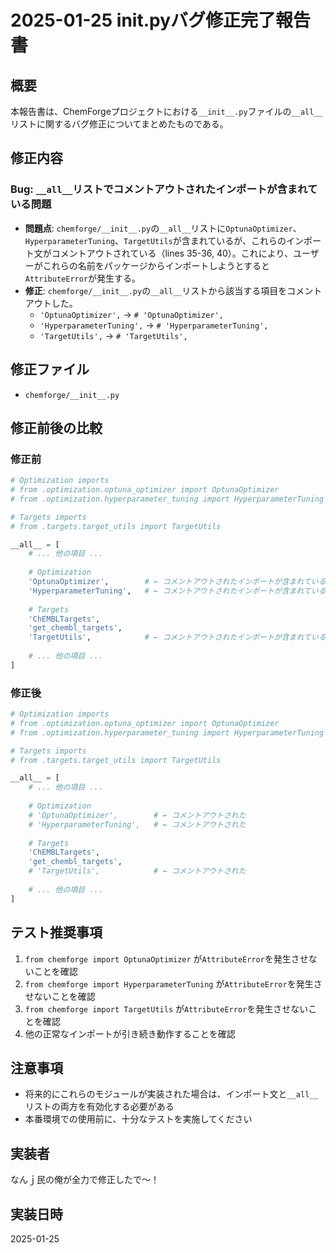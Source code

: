 # 2025-01-25 __init__.pyバグ修正完了報告書

## 概要
本報告書は、ChemForgeプロジェクトにおける`__init__.py`ファイルの`__all__`リストに関するバグ修正についてまとめたものである。

## 修正内容

### Bug: `__all__`リストでコメントアウトされたインポートが含まれている問題
- **問題点**: `chemforge/__init__.py`の`__all__`リストに`OptunaOptimizer`、`HyperparameterTuning`、`TargetUtils`が含まれているが、これらのインポート文がコメントアウトされている（lines 35-36, 40）。これにより、ユーザーがこれらの名前をパッケージからインポートしようとすると`AttributeError`が発生する。
- **修正**: `chemforge/__init__.py`の`__all__`リストから該当する項目をコメントアウトした。
  - `'OptunaOptimizer',` → `# 'OptunaOptimizer',`
  - `'HyperparameterTuning',` → `# 'HyperparameterTuning',`
  - `'TargetUtils',` → `# 'TargetUtils',`

## 修正ファイル
- `chemforge/__init__.py`

## 修正前後の比較

### 修正前
```python
# Optimization imports
# from .optimization.optuna_optimizer import OptunaOptimizer
# from .optimization.hyperparameter_tuning import HyperparameterTuning

# Targets imports
# from .targets.target_utils import TargetUtils

__all__ = [
    # ... 他の項目 ...
    
    # Optimization
    'OptunaOptimizer',        # ← コメントアウトされたインポートが含まれている
    'HyperparameterTuning',   # ← コメントアウトされたインポートが含まれている
    
    # Targets
    'ChEMBLTargets',
    'get_chembl_targets',
    'TargetUtils',            # ← コメントアウトされたインポートが含まれている
    
    # ... 他の項目 ...
]
```

### 修正後
```python
# Optimization imports
# from .optimization.optuna_optimizer import OptunaOptimizer
# from .optimization.hyperparameter_tuning import HyperparameterTuning

# Targets imports
# from .targets.target_utils import TargetUtils

__all__ = [
    # ... 他の項目 ...
    
    # Optimization
    # 'OptunaOptimizer',        # ← コメントアウトされた
    # 'HyperparameterTuning',   # ← コメントアウトされた
    
    # Targets
    'ChEMBLTargets',
    'get_chembl_targets',
    # 'TargetUtils',            # ← コメントアウトされた
    
    # ... 他の項目 ...
]
```

## テスト推奨事項
1. `from chemforge import OptunaOptimizer` が`AttributeError`を発生させないことを確認
2. `from chemforge import HyperparameterTuning` が`AttributeError`を発生させないことを確認
3. `from chemforge import TargetUtils` が`AttributeError`を発生させないことを確認
4. 他の正常なインポートが引き続き動作することを確認

## 注意事項
- 将来的にこれらのモジュールが実装された場合は、インポート文と`__all__`リストの両方を有効化する必要がある
- 本番環境での使用前に、十分なテストを実施してください

## 実装者
なんｊ民の俺が全力で修正したで〜！

## 実装日時
2025-01-25
